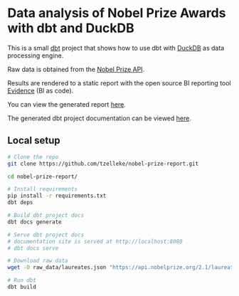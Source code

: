 # Data analysis of Nobel Prize Awards with dbt and DuckDB

This is a small [dbt](https://www.getdbt.com/) project that shows how to use dbt with [DuckDB](https://duckdb.org/) as data processing engine.

Raw data is obtained from the [Nobel Prize API](https://nobelprize.readme.io/docs).

Results are rendered to a static report with the open source BI reporting tool [Evidence](https://evidence.dev/) (BI as code).

You can view the generated report [here](https://nobel-prize-report.tzelleke.com).

The generated dbt project documentation can be viewed [here](https://tzelleke.github.io/nobel-prize-report/).

## Local setup

```bash
# Clone the repo
git clone https://github.com/tzelleke/nobel-prize-report.git

cd nobel-prize-report/

# Install requirements
pip install -r requirements.txt
dbt deps

# Build dbt project docs
dbt docs generate

# Serve dbt project docs
# documentation site is served at http://localhost:8080
# dbt docs serve

# Download raw data
wget -O raw_data/laureates.json "https://api.nobelprize.org/2.1/laureates?limit=2000"

# Run dbt
dbt build
```
